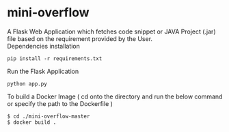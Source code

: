 # mini-overflow
A Flask Web Application which fetches code snippet or JAVA Project (.jar) file based on the requirement provided by the User.
<br>
Dependencies installation

```
pip install -r requirements.txt
```

Run the Flask Application

```
python app.py
```

To build a Docker Image ( cd onto the directory and run the below command or specify the path to the Dockerfile )
```
$ cd ./mini-overflow-master
$ docker build .
```
